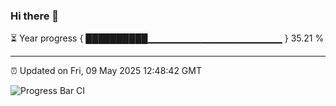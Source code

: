 ### Hi there 👋

⏳ Year progress { ██████████▁▁▁▁▁▁▁▁▁▁▁▁▁▁▁▁▁▁▁▁ } 35.21 %

---

⏰ Updated on Fri, 09 May 2025 12:48:42 GMT

![Progress Bar CI](https://github.com/ZhaoGui/ZhaoGui/workflows/Progress%20Bar%20CI/badge.svg)
